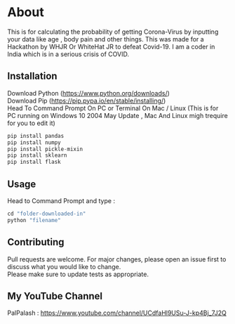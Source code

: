 # About
This is for calculating the probability of getting Corona-Virus by inputting your data like age , body pain and other things. This was made for a Hackathon by WHJR Or WhiteHat JR to defeat Covid-19. I am a coder in India which is in a serious crisis of COVID.


## Installation
Download Python (https://www.python.org/downloads/)
<br>
Download Pip (https://pip.pypa.io/en/stable/installing/)
<br>
Head To Command Prompt On PC or Terminal On Mac / Linux (This is for PC running on Windows 10 2004 May Update , Mac And Linux migh trequire for you to edit it)
```python 
pip install pandas 
pip install numpy
pip install pickle-mixin 
pip install sklearn
pip install flask 
```


## Usage
Head to Command Prompt and type : 
<br>
```python 
cd "folder-downloaded-in"
python "filename"
``` 

## Contributing
Pull requests are welcome. For major changes, please open an issue first to discuss what you would like to change.
<br>
Please make sure to update tests as appropriate.

## My YouTube Channel 
PalPalash : https://www.youtube.com/channel/UCdfaHl9USu-J-kp4Bj_7J2Q 
